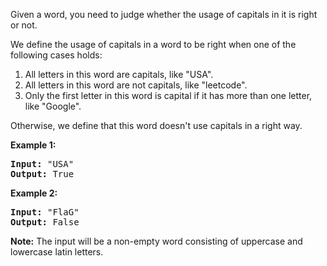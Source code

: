 <p>
Given a word, you need to judge whether the usage of capitals in it is right or not.
</p>

<p>
We define the usage of capitals in a word to be right when one of the following cases holds:
<ol>
<li>All letters in this word are capitals, like "USA".</li>
<li>All letters in this word are not capitals, like "leetcode".</li>
<li>Only the first letter in this word is capital if it has more than one letter, like "Google".</li>
</ol>
Otherwise, we define that this word doesn't use capitals in a right way.
</p>


<p><b>Example 1:</b><br />
<pre>
<b>Input:</b> "USA"
<b>Output:</b> True
</pre>
</p>

<p><b>Example 2:</b><br />
<pre>
<b>Input:</b> "FlaG"
<b>Output:</b> False
</pre>
</p>

<p><b>Note:</b>
The input will be a non-empty word consisting of uppercase and lowercase latin letters.
</p>